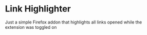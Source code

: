 # Link Highlighter

Just a simple Firefox addon that highlights all links opened while the extension was toggled on
